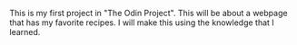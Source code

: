 This is my first project in "The Odin Project". This will be about a webpage that has my favorite recipes.
I will make this using the knowledge that I learned.
